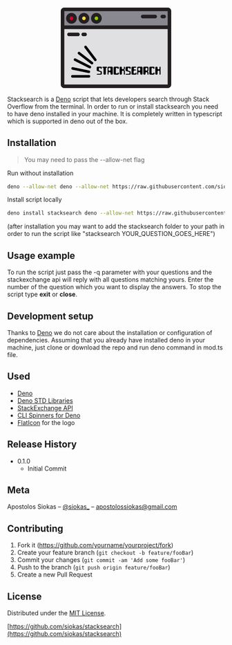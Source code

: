 <p align="center"><img src="https://raw.githubusercontent.com/siokas/siokas.github.io/master/img/stacksearch-logo.png" width="256"></p>

Stacksearch is a [Deno](https://deno.land) script that lets developers search through Stack Overflow from the terminal. In order to run or install stacksearch you need to have deno installed in your machine.
It is completely written in typescript which is supported in deno out of the box.  

## Installation

> You may need to pass the --allow-net flag

Run without installation
```sh
deno --allow-net deno --allow-net https://raw.githubusercontent.com/siokas/stacksearch/master/mod.ts YOUR_QUESTION_GOES_HERE
```

Install script locally
```sh
deno install stacksearch deno --allow-net https://raw.githubusercontent.com/siokas/stacksearch/master/mod.ts 
```

(after installation you may want to add the stacksearch folder to your path in order to run the script like "stacksearch YOUR_QUESTION_GOES_HERE")

## Usage example

To run the script just pass the -q parameter with your questions and the stackexchange api will reply with all questions matching yours. 
Enter the number of the question which you want to display the answers. To stop the script type __exit__ or __close__.  

## Development setup

Thanks to [Deno](https://deno.land/) we do not care about the installation or configuration of dependencies. 
Assuming that you already have installed deno in your machine, just clone or download the repo and run deno command in mod.ts file.

## Used

* [Deno](https://deno.land)
* [Deno STD Libraries](https://deno.land/std/)
* [StackExchange API](https://api.stackexchange.com/docs)
* [CLI Spinners for Deno](https://github.com/ameerthehacker/cli-spinners)
* [FlatIcon](https://www.flaticon.com/) for the logo 

## Release History

* 0.1.0
    * Initial Commit

## Meta

Apostolos Siokas – [@siokas_](https://twitter.com/siokas_) – apostolossiokas@gmail.com

## Contributing

1. Fork it (<https://github.com/yourname/yourproject/fork>)
2. Create your feature branch (`git checkout -b feature/fooBar`)
3. Commit your changes (`git commit -am 'Add some fooBar'`)
4. Push to the branch (`git push origin feature/fooBar`)
5. Create a new Pull Request

## License

Distributed under the [MIT License](https://github.com/siokas/stacksearch/blob/master/LICENSE). 

[https://github.com/siokas/stacksearch](https://github.com/siokas/stacksearch)